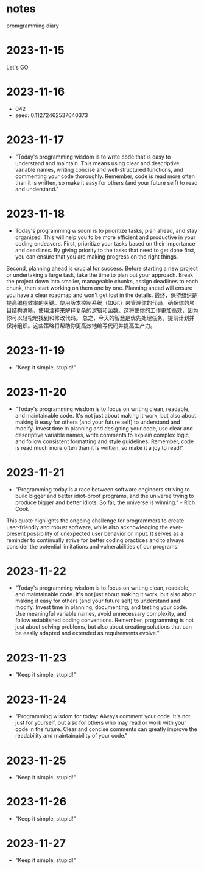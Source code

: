 # notes
promgramming diary
# 2023-11-15
Let's GO

# 2023-11-16
- 042
- seed: 0.11272462537040373

# 2023-11-17
- "Today's programming wisdom is to write code that is easy to understand and maintain. This means using clear and descriptive variable names, writing concise and well-structured functions, and commenting your code thoroughly. Remember, code is read more often than it is written, so make it easy for others (and your future self) to read and understand."

# 2023-11-18
- Today's programming wisdom is to prioritize tasks, plan ahead, and stay organized. This will help you to be more efficient and productive in your coding endeavors. First, prioritize your tasks based on their importance and deadlines. By giving priority to the tasks that need to get done first, you can ensure that you are making progress on the right things.

Second, planning ahead is crucial for success. Before starting a new project or undertaking a large task, take the time to plan out your approach. Break the project down into smaller, manageable chunks, assign deadlines to each chunk, then start working on them one by one. Planning ahead will ensure you have a clear roadmap and won't get lost in the details. 
 最终，保持组织是提高编程效率的关键。使用版本控制系统（如Git）来管理你的代码，确保你的项目结构清晰，使用注释来解释复杂的逻辑和函数。这将使你的工作更加高效，因为你可以轻松地找到和修改代码。
总之，今天的智慧是优先处理任务，提前计划并保持组织。这些策略将帮助你更高效地编写代码并提高生产力。

# 2023-11-19
- "Keep it simple, stupid!"

# 2023-11-20
- "Today's programming wisdom is to focus on writing clean, readable, and maintainable code. It's not just about making it work, but also about making it easy for others (and your future self) to understand and modify. Invest time in planning and designing your code, use clear and descriptive variable names, write comments to explain complex logic, and follow consistent formatting and style guidelines. Remember, code is read much more often than it is written, so make it a joy to read!"

# 2023-11-21
- "Programming today is a race between software engineers striving to build bigger and better idiot-proof programs, and the universe trying to produce bigger and better idiots. So far, the universe is winning." - Rich Cook

This quote highlights the ongoing challenge for programmers to create user-friendly and robust software, while also acknowledging the ever-present possibility of unexpected user behavior or input. It serves as a reminder to continually strive for better coding practices and to always consider the potential limitations and vulnerabilities of our programs.

# 2023-11-22
- "Today's programming wisdom is to focus on writing clean, readable, and maintainable code. It's not just about making it work, but also about making it easy for others (and your future self) to understand and modify. Invest time in planning, documenting, and testing your code. Use meaningful variable names, avoid unnecessary complexity, and follow established coding conventions. Remember, programming is not just about solving problems, but also about creating solutions that can be easily adapted and extended as requirements evolve."

# 2023-11-23
- "Keep it simple, stupid!"

# 2023-11-24
- "Programming wisdom for today: Always comment your code. It's not just for yourself, but also for others who may read or work with your code in the future. Clear and concise comments can greatly improve the readability and maintainability of your code."

# 2023-11-25
- "Keep it simple, stupid!"

# 2023-11-26
- "Keep it simple, stupid!"

# 2023-11-27
- "Keep it simple, stupid!"
